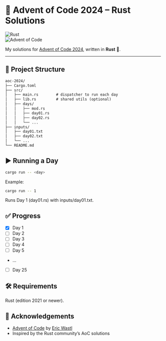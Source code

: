 # 🎄 Advent of Code 2024 – Rust Solutions

![Rust](https://img.shields.io/badge/Rust-2021-orange?logo=rust)  
![Advent of Code](https://img.shields.io/badge/Advent_of_Code-2024-brightgreen)

My solutions for [Advent of Code 2024](https://adventofcode.com/2024), written in **Rust** 🦀.

---

## 📂 Project Structure  
```txt
aoc-2024/
├── Cargo.toml
├── src/
│   ├── main.rs        # dispatcher to run each day
│   ├── lib.rs         # shared utils (optional)
│   ├── days/
│   │   ├── mod.rs
│   │   ├── day01.rs
│   │   ├── day02.rs
│   │   └── ...
├── inputs/
│   ├── day01.txt
│   ├── day02.txt
│   └── ...
└── README.md
```
## ▶️ Running a Day
```bash
cargo run -- <day>
```
Example:
```bash
cargo run -- 1
```
Runs Day 1 (day01.rs) with inputs/day01.txt.

## ✅ Progress

- [x] Day 1
- [ ] Day 2
- [ ] Day 3
- [ ] Day 4
- [ ] Day 5
- … 
- [ ] Day 25

## 🛠️ Requirements
Rust (edition 2021 or newer).

## 🌟 Acknowledgements
- [Advent of Code](https://adventofcode.com/) by [Eric Wastl](http://was.tl/)
- Inspired by the Rust community’s AoC solutions

